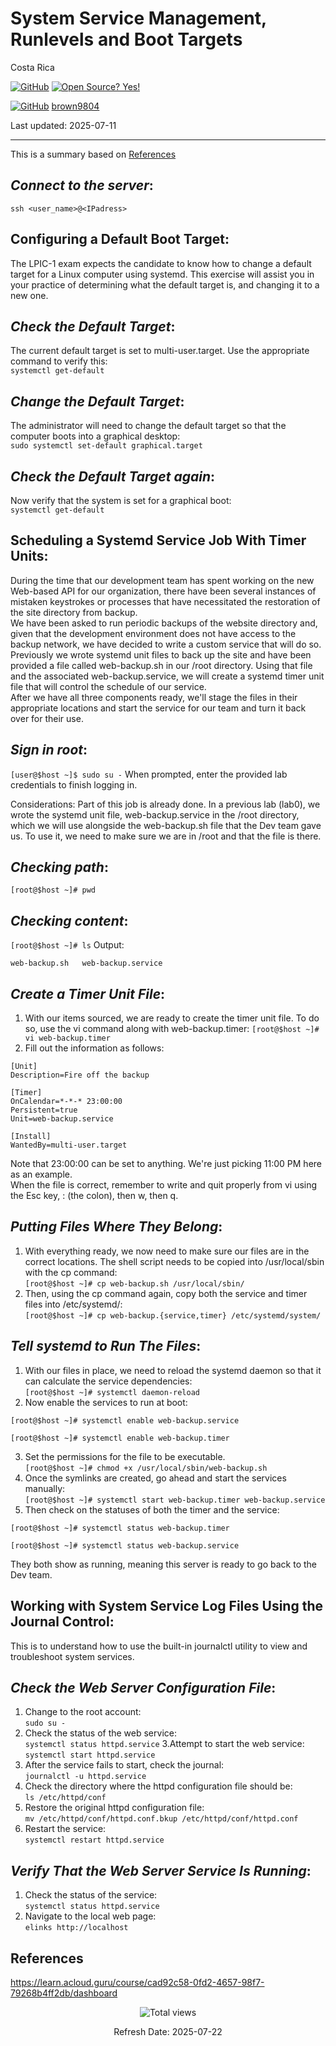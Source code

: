 # System Service Management, Runlevels and Boot Targets

Costa Rica

[![GitHub](https://badgen.net/badge/icon/github?icon=github&label)](https://github.com) [![Open Source? Yes!](https://badgen.net/badge/Open%20Source%20%3F/Yes%21/blue?icon=github)](https://github.com/Naereen/badges/)

[![GitHub](https://img.shields.io/badge/--181717?logo=github&logoColor=ffffff)](https://github.com/) [brown9804](https://github.com/brown9804)


Last updated: 2025-07-11

----------------------

This is a summary based on [References](#references)

## _Connect to the server_:

`ssh <user_name>@<IPadress>`

## Configuring a Default Boot Target:
The LPIC-1 exam expects the candidate to know how to change a default target for a Linux computer using systemd. This exercise will assist you in your practice of determining what the default target is, and changing it to a new one.

## _Check the Default Target_:
The current default target is set to multi-user.target. Use the appropriate command to verify this: <br/>
`systemctl get-default` 

## _Change the Default Target_:
The administrator will need to change the default target so that the computer boots into a graphical desktop: <br/>
`sudo systemctl set-default graphical.target`

## _Check the Default Target again_: 
Now verify that the system is set for a graphical boot: <br/>
`systemctl get-default`

## Scheduling a Systemd Service Job With Timer Units:
During the time that our development team has spent working on the new Web-based API for our organization, there have been several instances of mistaken keystrokes or processes that have necessitated the restoration of the site directory from backup. <br/>
We have been asked to run periodic backups of the website directory and, given that the development environment does not have access to the backup network, we have decided to write a custom service that will do so.  <br/>
Previously we wrote systemd unit files to back up the site and have been provided a file called web-backup.sh in our /root directory. Using that file and the associated web-backup.service, we will create a systemd timer unit file that will control the schedule of our service.  <br/>
After we have all three components ready, we'll stage the files in their appropriate locations and start the service for our team and turn it back over for their use.  <br/>

## _Sign in root_:
`[user@$host ~]$ sudo su -`
When prompted, enter the provided lab credentials to finish logging in.

Considerations:
Part of this job is already done. In a previous lab (lab0), we wrote the systemd unit file, web-backup.service in the /root directory, which we will use alongside the web-backup.sh file that the Dev team gave us. To use it, we need to make sure we are in /root and that the file is there.

## _Checking path_:
`[root@$host ~]# pwd` <br/>

## _Checking content_:
`[root@$host ~]# ls`
Output: <br/>
```
web-backup.sh   web-backup.service
```

## _Create a Timer Unit File_:
1. With our items sourced, we are ready to create the timer unit file. To do so, use the vi command along with web-backup.timer:
`[root@$host ~]# vi web-backup.timer` <br/>
2. Fill out the information as follows:
```
[Unit]
Description=Fire off the backup

[Timer]
OnCalendar=*-*-* 23:00:00
Persistent=true
Unit=web-backup.service

[Install]
WantedBy=multi-user.target
```

Note that 23:00:00 can be set to anything. We're just picking 11:00 PM here as an example. <br/>
When the file is correct, remember to write and quit properly from vi using the Esc key, : (the colon), then w, then q.

## _Putting Files Where They Belong_:
1. With everything ready, we now need to make sure our files are in the correct locations. The shell script needs to be copied into /usr/local/sbin with the cp command: <br/>
`[root@$host ~]# cp web-backup.sh /usr/local/sbin/`
2. Then, using the cp command again, copy both the service and timer files into /etc/systemd/: <br/>
`[root@$host ~]# cp web-backup.{service,timer} /etc/systemd/system/`

## _Tell systemd to Run The Files_:
1. With our files in place, we need to reload the systemd daemon so that it can calculate the service dependencies: <br/>
`[root@$host ~]# systemctl daemon-reload`
2. Now enable the services to run at boot:  <br/>
```
[root@$host ~]# systemctl enable web-backup.service
    
[root@$host ~]# systemctl enable web-backup.timer
```
3. Set the permissions for the file to be executable. <br/>
`[root@$host ~]# chmod +x /usr/local/sbin/web-backup.sh`
4. Once the symlinks are created, go ahead and start the services manually:  <br/>
`[root@$host ~]# systemctl start web-backup.timer web-backup.service`
5. Then check on the statuses of both the timer and the service:  <br/>
```
[root@$host ~]# systemctl status web-backup.timer
 
[root@$host ~]# systemctl status web-backup.service
```
They both show as running, meaning this server is ready to go back to the Dev team.

## Working with System Service Log Files Using the Journal Control:
This is to understand how to use the built-in journalctl utility to view and troubleshoot system services.

## _Check the Web Server Configuration File_:
1. Change to the root account: <br/>
`sudo su -`
2. Check the status of the web service: <br/>
`systemctl status httpd.service`
3.Attempt to start the web service: <br/>
`systemctl start httpd.service`
4. After the service fails to start, check the journal: <br/>
`journalctl -u httpd.service`
5. Check the directory where the httpd configuration file should be: <br/>
`ls /etc/httpd/conf`
6. Restore the original httpd configuration file: <br/>
`mv /etc/httpd/conf/httpd.conf.bkup /etc/httpd/conf/httpd.conf`
7. Restart the service: <br/>
`systemctl restart httpd.service`

## _Verify That the Web Server Service Is Running_:
1. Check the status of the service: <br/>
`systemctl status httpd.service`
2. Navigate to the local web page: <br/>
`elinks http://localhost`

## References

https://learn.acloud.guru/course/cad92c58-0fd2-4657-98f7-79268b4ff2db/dashboard

<!-- START BADGE -->
<div align="center">
  <img src="https://img.shields.io/badge/Total%20views-1276-limegreen" alt="Total views">
  <p>Refresh Date: 2025-07-22</p>
</div>
<!-- END BADGE -->
